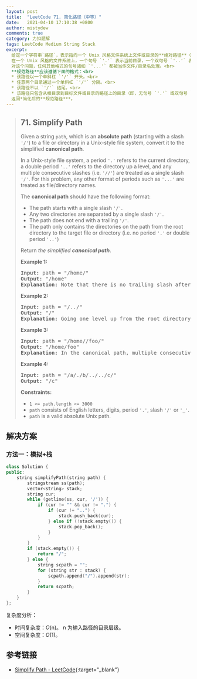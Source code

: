```yaml
---
layout: post
title:  "LeetCode 71. 简化路径（中等）"
date:   2021-04-10 17:10:38 +0800
author: mistydew
comments: true
category: 力扣题解
tags: LeetCode Medium String Stack
excerpt:
  给定一个字符串`路径`，表示指向一个 Unix 风格文件系统上文件或目录的**绝对路径**（以一个单斜杠 `'/'` 开头），转换它到简化后的**规范路径**。<br>
  在一个 Unix 风格的文件系统上，一个句号 `'.'` 表示当前目录，一个双句号 `'..'` 表示目录的上一层级，任意多个连续的斜杠（即，`'//'`）都被当作一个单斜杠 `'/'` 处理。
  对这个问题，任何其他格式的句号诸如 `'...'` 都被当作文件/目录名处理。<br>
  **规范路径**应该遵循下面的格式：<br>
  * 该路径以一个单斜杠 `'/'` 开头。<br>
  * 任意两个目录通过一个单斜杠 `'/'` 分隔。<br>
  * 该路径不以 `'/'` 结尾。<br>
  * 该路径只包含从根目录到目标文件或目录的路径上的目录（即，无句号 `'.'` 或双句号 `'..'`）。<br>
  返回*简化后的**规范路径***。
---
```

> ## 71. Simplify Path
> 
> Given a string `path`, which is an **absolute path** (starting with a slash
> `'/'`) to a file or directory in a Unix-style file system, convert it to the
> simplified **canonical path**.
> 
> In a Unix-style file system, a period `'.'` refers to the current directory, a
> double period `'..'` refers to the directory up a level, and any multiple
> consecutive slashes (i.e. `'//'`) are treated as a single slash `'/'`. For
> this problem, any other format of periods such as `'...'` are treated as
> file/directory names.
> 
> The **canonical path** should have the following format:
> 
> * The path starts with a single slash `'/'`.
> * Any two directories are separated by a single slash `'/'`.
> * The path does not end with a trailing `'/'`.
> * The path only contains the directories on the path from the root directory
> to the target file or directory (i.e. no period `'.'` or double period `'..'`)
> 
> Return *the simplified **canonical path***.
> 
> **Example 1:**
> 
> <pre>
> <strong>Input:</strong> path = "/home/"
> <strong>Output:</strong> "/home"
> <strong>Explanation:</strong> Note that there is no trailing slash after the last directory name.
> </pre>
> 
> **Example 2:**
> 
> <pre>
> <strong>Input:</strong> path = "/../"
> <strong>Output:</strong> "/"
> <strong>Explanation:</strong> Going one level up from the root directory is a no-op, as the root level is the highest level you can go.
> </pre>
> 
> **Example 3:**
> 
> <pre>
> <strong>Input:</strong> path = "/home//foo/"
> <strong>Output:</strong> "/home/foo"
> <strong>Explanation:</strong> In the canonical path, multiple consecutive slashes are replaced by a single one.
> </pre>
> 
> **Example 4:**
> 
> <pre>
> <strong>Input:</strong> path = "/a/./b/../../c/"
> <strong>Output:</strong> "/c"
> </pre>
> 
> **Constraints:**
> 
> * `1 <= path.length <= 3000`
> * `path` consists of English letters, digits, period `'.'`, slash `'/'` or
> `'_'`.
> * `path` is a valid absolute Unix path.

## 解决方案

### 方法一：模拟+栈

```cpp
class Solution {
public:
    string simplifyPath(string path) {
        stringstream ss(path);
        vector<string> stack;
        string cur;
        while (getline(ss, cur, '/')) {
            if (cur != "" && cur != ".") {
                if (cur != "..") {
                    stack.push_back(cur);
                } else if (!stack.empty()) {
                    stack.pop_back();
                }
            }
        }
        if (stack.empty()) {
            return "/";
        } else {
            string scpath = "";
            for (string str : stack) {
                scpath.append("/").append(str);
            }
            return scpath;
        }
    }
};
```

复杂度分析：
* 时间复杂度：*O*(n)。
  n 为输入路径的目录层级。
* 空间复杂度：*O*(1)。

## 参考链接

* [Simplify Path - LeetCode](https://leetcode.com/problems/simplify-path/){:target="_blank"}
